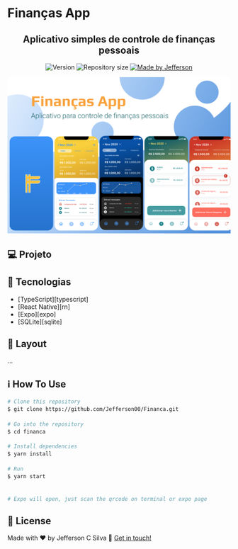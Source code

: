 # Finanças App

<h2 align="center"> 
  Aplicativo simples de controle de finanças pessoais
</h2>

<p align="center">
  <img alt="Version" src="https://img.shields.io/badge/version-1.0-brightgreen">
  <img alt="Repository size" src="https://img.shields.io/github/repo-size/Jefferson00/Financa">
  <a href="https://www.linkedin.com/in/jefferson-c-silva-aa1b7b1a9/">
    <img alt="Made by Jefferson" src="https://img.shields.io/badge/made%20by-Jefferson-blue">
  </a>
</p>

<p align="center">
  <img src="assets/readme-1.png">
</p>

## 💻 Projeto

## 🚀 Tecnologias

- [TypeScript][typescript]
- [React Native][rn]
- [Expo][expo]
- [SQLite][sqlite]

## 🔖 Layout

...

## ℹ️ How To Use

```bash
# Clone this repository
$ git clone https://github.com/Jefferson00/Financa.git

# Go into the repository
$ cd financa

# Install dependencies
$ yarn install

# Run
$ yarn start


# Expo will open, just scan the qrcode on terminal or expo page
```

## 📝 License

Made with ♥ by Jefferson C Silva :wave: [Get in touch!](https://www.linkedin.com/in/jefferson-c-silva)
